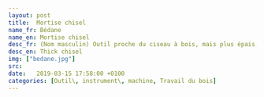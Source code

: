 ```yaml
---
layout: post
title:  Mortise chisel
name_fr: Bédane
name_en: Mortise chisel
desc_fr: (Nom masculin) Outil proche du ciseau à bois, mais plus épais, ce qui lui donne plus de résistance.
desc_en: Thick chisel
img: ["bedane.jpg"] 
src: 
date:   2019-03-15 17:58:00 +0100
categories: [Outil\, instrument\, machine, Travail du bois]
---
```


